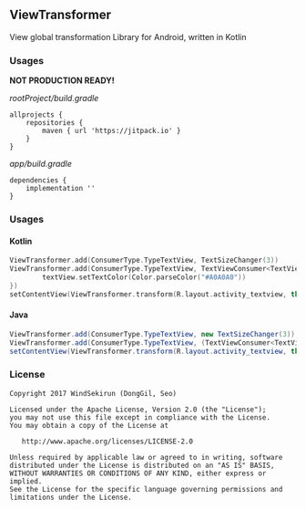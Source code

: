 ## ViewTransformer 

View global transformation Library for Android, written in Kotlin

### Usages

**NOT PRODUCTION READY!**

*rootProject/build.gradle*
```	
allprojects {
    repositories {
	    maven { url 'https://jitpack.io' }
    }
}
```

*app/build.gradle*
```
dependencies {
    implementation ''
}
```

### Usages

#### Kotlin
```Kotlin
ViewTransformer.add(ConsumerType.TypeTextView, TextSizeChanger(3))
ViewTransformer.add(ConsumerType.TypeTextView, TextViewConsumer<TextView> { textView ->
        textView.setTextColor(Color.parseColor("#A0A0A0"))
})
setContentView(ViewTransformer.transform(R.layout.activity_textview, this))
```

#### Java
```Java
ViewTransformer.add(ConsumerType.TypeTextView, new TextSizeChanger(3));
ViewTransformer.add(ConsumerType.TypeTextView, (TextViewConsumer<TextView>) textView -> textView.setTextColor(0xffA0A0A0));
setContentView(ViewTransformer.transform(R.layout.activity_textview, this));
```

### License 
```
Copyright 2017 WindSekirun (DongGil, Seo)

Licensed under the Apache License, Version 2.0 (the "License");
you may not use this file except in compliance with the License.
You may obtain a copy of the License at

   http://www.apache.org/licenses/LICENSE-2.0

Unless required by applicable law or agreed to in writing, software
distributed under the License is distributed on an "AS IS" BASIS,
WITHOUT WARRANTIES OR CONDITIONS OF ANY KIND, either express or implied.
See the License for the specific language governing permissions and
limitations under the License.
```

